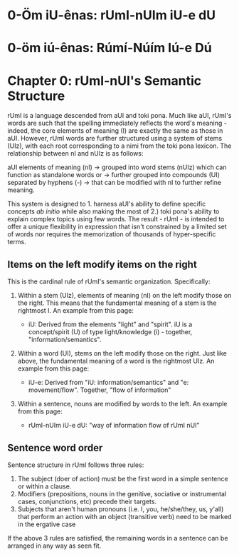 # 0-Öm iU-ênas: rUmI-nUIm iU-e dU
# 0-öm iú-ênas: Rúmí-Núím Iú-e Dú
# Chapter 0: rUmI-nUI's Semantic Structure

rUmI is a language descended from aUI and toki pona. Much like aUI, rUmI's words are such that the spelling immediately reflects the word's meaning - indeed, the core elements of meaning (I) are exactly the same as those in aUI. However, rUmI words are further structured using a system of stems (UIz), with each root corresponding to a nimi from the toki pona lexicon. The relationship between nI and nUIz is as follows:

aUI elements of meaning (nI) -> grouped into word stems (nUIz) which can function as standalone words or -> further grouped into compounds (UI) separated by hyphens (-) -> that can be modified with nI to further refine meaning. 

This system is designed to 1. harness aUI's ability to define specific concepts *ab initio* while also making the most of 2.) toki pona's ability to explain complex topics using few words. The result - rUmI - is intended to offer a unique flexibility in expression that isn't constrained by a limited set of words nor requires the memorization of thousands of hyper-specific terms. 

## Items on the left modify items on the right

This is the cardinal rule of rUmI's semantic organization. Specifically:

1. Within a stem (UIz), elements of meaning (nI) on the left modify those on the right. This means that the fundamental meaning of a stem is the rightmost I. An example from this page:
    * iU: Derived from the elements "light" and "spirit". iU is a concept/spirit (U) of type light/knowledge (i) - together, "information/semantics".

2. Within a word (UI), stems on the left modify those on the right. Just like above, the fundamental meaning of a word is the rightmost UIz. An example from this page:
    * iU-e: Derived from "iU: information/semantics" and "e: movement/flow". Together, "flow of information"

3. Within a sentence, nouns are modified by words to the left. An example from this page:
    * rUmI-nUIm iU-e dU: "way of information flow of rUmI nUI"

## Sentence word order

Sentence structure in rUmI follows three rules:

1. The subject (doer of action) must be the first word in a simple sentence or within a clause.
2. Modifiers (prepositions, nouns in the genitive, sociative or instrumental cases, conjunctions, etc) precede their targets.
3. Subjects that aren't human pronouns (i.e. I, you, he/she/they, us, y'all) that perform an action with an object (transitive verb) need to be marked in the ergative case

If the above 3 rules are satisfied, the remaining words in a sentence can be arranged in any way as seen fit.
